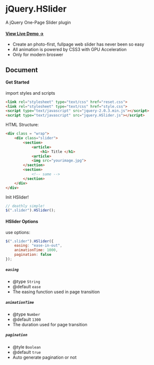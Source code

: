 jQuery.HSlider
==============

A jQuery One-Page Slider plugin

#### [View Live Demo →](http://huangxuan.me/jquery.HSlider/)

* Create an photo-first, fullpage web slider has never been so easy
* All animation is powered by CSS3 with GPU Acceleration
* Only for modern broswer


## Document

#### Get Started

import styles and scripts

```html
<link rel="stylesheet" type="text/css" href="reset.css">
<link rel="stylesheet" type="text/css" href="style.css">
<script type="text/javascript" src="jquery-2.0.3.min.js"></script>
<script type="text/javascript" src="jquery.HSlider.js"></script>
```

HTML Structure:
```html
<div class = "wrap">
	<div class="slider">
		<section>
			<article>
				<h1> Title </h1>
			<article>
			<img src="yourimage.jpg">
		</section>
		<section>
			<!-- same -->
		</section>
	</div>
</div>
```

Init HSlider!
```javascript
// deathly simple!
$(".slider").HSlider();		
```

#### HSlider Options

use options:

```javascript
$(".slider").HSlider({
	easing: "ease-in-out",
	animationTime: 1000,
	pagination: false
});	
```

##### `easing`

- @type `String`  
- @default `ease`  
- The easing function used in page transition

##### `animationTime`

- @type `Number`
- @default `1300`  
- The duration used for page transition

##### `pagination`

- @tyle `Boolean`  
- @default `true`  
- Auto generate pagination or not
